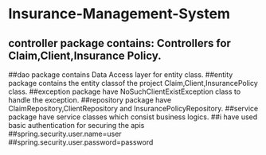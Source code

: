 # Insurance-Management-System

## controller package contains: Controllers for Claim,Client,Insurance Policy.
##dao package contains Data Access layer for entity class.
##entity package contains the entity classof the project Claim,Client,InsurancePolicy class.
##exception package have NoSuchClientExistException class to handle the exception.
##repository package have ClaimRepository,ClientRepository and InsurancePolicyRepository.
##service package have service classes which consist business logics.
##i have used basic authentication for securing the apis 
##spring.security.user.name=user
##spring.security.user.password=password
